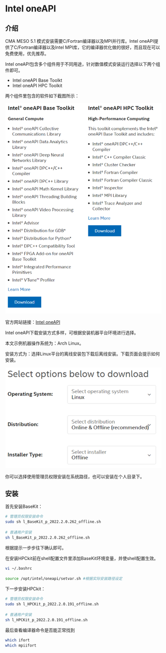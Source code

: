 # Intel oneAPI

## 介绍

CMA MESO 5.1 模式安装需要C/Fortran编译器以及MPI并行库。Intel oneAPI提供了C/Fortran编译器以及Intel MPI库，它的编译器优化做的很好，而且现在可以免费使用，优先推荐。

Intel oneAPI包含多个组件用于不同用途，针对数值模式安装运行选择以下两个组件即可。

 - Intel oneAPI Base Toolkt
 - Intel oneAPI HPC Toolkit

两个组件里包含的软件如下截图所示：

![intel_oneapi_toolkit](img/20220518173303.png)  

官方网站链接：[Intel oneAPI](https://www.intel.com/content/www/us/en/developer/tools/oneapi/toolkits.html)

Intel oneAPI下载安装方式多样，可根据安装机器平台环境进行选择。

本文示例机器操作系统为：Arch Linux。

安装方式为：选择Linux平台的离线安装包下载后离线安装。下载页面会提示如何安装。

![](img/im.png)  

你可以选择使用管理员权限安装在系统路径，也可以安装在个人目录下。

## 安装

首先安装BaseKit：

```bash
# 管理员权限安装命令
sudo sh l_BaseKit_p_2022.2.0.262_offline.sh

# 普通用户安装
sh l_BaseKit_p_2022.2.0.262_offline.sh
```

根据提示一步步往下确认即可。

在安装HPCkit前在shell配置文件里添加BaseKit环境变量，并使shell配置生效。

```bash
vi ~/.bashrc

source /opt/intel/oneapi/setvar.sh #根据实际安装路径设定
```

下一步安装HPCkit：

```bash
# 管理员权限安装命令
sudo sh l_HPCKit_p_2022.2.0.191_offline.sh

# 普通用户安装
sh l_HPCKit_p_2022.2.0.191_offline.sh
```

最后查看编译器命令是否能正常找到

```bash
which ifort
which mpiifort
```